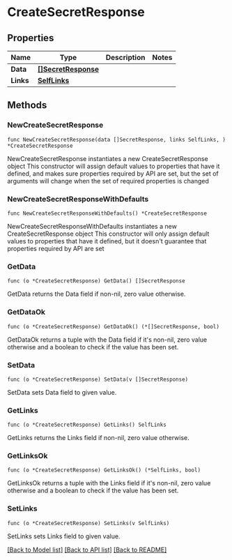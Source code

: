 # CreateSecretResponse

## Properties

Name | Type | Description | Notes
------------ | ------------- | ------------- | -------------
**Data** | [**[]SecretResponse**](SecretResponse.md) |  | 
**Links** | [**SelfLinks**](SelfLinks.md) |  | 

## Methods

### NewCreateSecretResponse

`func NewCreateSecretResponse(data []SecretResponse, links SelfLinks, ) *CreateSecretResponse`

NewCreateSecretResponse instantiates a new CreateSecretResponse object
This constructor will assign default values to properties that have it defined,
and makes sure properties required by API are set, but the set of arguments
will change when the set of required properties is changed

### NewCreateSecretResponseWithDefaults

`func NewCreateSecretResponseWithDefaults() *CreateSecretResponse`

NewCreateSecretResponseWithDefaults instantiates a new CreateSecretResponse object
This constructor will only assign default values to properties that have it defined,
but it doesn't guarantee that properties required by API are set

### GetData

`func (o *CreateSecretResponse) GetData() []SecretResponse`

GetData returns the Data field if non-nil, zero value otherwise.

### GetDataOk

`func (o *CreateSecretResponse) GetDataOk() (*[]SecretResponse, bool)`

GetDataOk returns a tuple with the Data field if it's non-nil, zero value otherwise
and a boolean to check if the value has been set.

### SetData

`func (o *CreateSecretResponse) SetData(v []SecretResponse)`

SetData sets Data field to given value.


### GetLinks

`func (o *CreateSecretResponse) GetLinks() SelfLinks`

GetLinks returns the Links field if non-nil, zero value otherwise.

### GetLinksOk

`func (o *CreateSecretResponse) GetLinksOk() (*SelfLinks, bool)`

GetLinksOk returns a tuple with the Links field if it's non-nil, zero value otherwise
and a boolean to check if the value has been set.

### SetLinks

`func (o *CreateSecretResponse) SetLinks(v SelfLinks)`

SetLinks sets Links field to given value.



[[Back to Model list]](../README.md#documentation-for-models) [[Back to API list]](../README.md#documentation-for-api-endpoints) [[Back to README]](../README.md)


